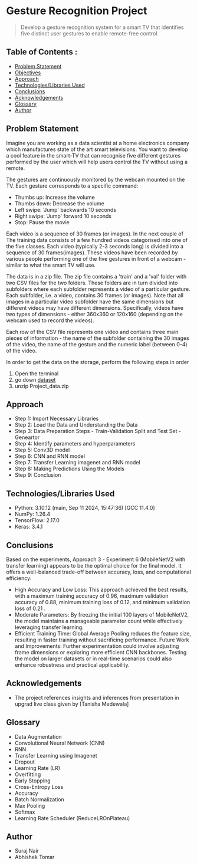 # Gesture Recognition Project
> Develop a gesture recognition system for a smart TV that identifies five distinct user gestures to enable remote-free control.


## Table of Contents :
* [Problem Statement](#problem-statement)
* [Objectives](#objectives)
* [Approach](#approach)
* [Technologies/Libraries Used](#technologies/libraries-used)
* [Conclusions](#conclusions)
* [Acknowledgements](#acknowledgements)
* [Glossary](#glossary)
* [Author](#author)


## Problem Statement

Imagine you are working as a data scientist at a home electronics company which manufactures state of the art smart televisions. You want to develop a cool feature in the smart-TV that can recognise five different gestures performed by the user which will help users control the TV without using a remote.

The gestures are continuously monitored by the webcam mounted on the TV. Each gesture corresponds to a specific command:

- Thumbs up:  Increase the volume
- Thumbs down: Decrease the volume
- Left swipe: 'Jump' backwards 10 seconds
- Right swipe: 'Jump' forward 10 seconds  
- Stop: Pause the movie
 

Each video is a sequence of 30 frames (or images). In the next couple of 
The training data consists of a few hundred videos categorised into one of the five classes. Each video (typically 2-3 seconds long) is divided into a sequence of 30 frames(images). These videos have been recorded by various people performing one of the five gestures in front of a webcam - similar to what the smart TV will use.  

The data is in a zip file. The zip file contains a 'train' and a 'val' folder with two CSV files for the two folders. These folders are in turn divided into subfolders where each subfolder represents a video of a particular gesture. Each subfolder, i.e. a video, contains 30 frames (or images). Note that all images in a particular video subfolder have the same dimensions but different videos may have different dimensions. Specifically, videos have two types of dimensions - either 360x360 or 120x160 (depending on the webcam used to record the videos).

Each row of the CSV file represents one video and contains three main pieces of information - the name of the subfolder containing the 30 images of the video, the name of the gesture and the numeric label (between 0-4) of the video.

In order to get the data on the storage, perform the following steps in order
1. Open the terminal
2. go down [dataset]( https://drive.google.com/uc?id=1ehyrYBQ5rbQQe6yL4XbLWe3FMvuVUGiL)
3. unzip Project_data.zip

## Approach

- Step 1: Import Necessary Libraries
- Step 2: Load the Data and Understanding the Data
- Step 3: Data Preparation Steps - Train-Validation Split and Test Set - Geneartor 
- Step 4: Identify parameters and hyperparameters
- Step 5: Conv3D model
- Step 6: CNN and RNN model
- Step 7: Transfer Learning imagenet and RNN model
- Step 8: Making Predictions Using the Models
- Step 9: Conclusion
  
## Technologies/Libraries Used
- Python: 3.10.12 (main, Sep 11 2024, 15:47:36) [GCC 11.4.0]
- NumPy: 1.26.4
- TensorFlow: 2.17.0
- Keras: 3.4.1

## Conclusions
Based on the experiments, Approach 3 - Experiment 6 (MobileNetV2 with transfer learning) appears to be the optimal choice for the final model. It offers a well-balanced trade-off between accuracy, loss, and computational efficiency:

  - High Accuracy and Low Loss: This approach achieved the best results, with a maximum training accuracy of 0.96, maximum validation accuracy of 0.88, minimum training loss of 0.12, and minimum validation loss of 0.21 .
  - Moderate Parameters: By freezing the initial 100 layers of MobileNetV2, the model maintains a manageable parameter count while effectively leveraging transfer learning.
  - Efficient Training Time: Global Average Pooling reduces the feature size, resulting in faster training without sacrificing performance.
Future Work and Improvements: Further experimentation could involve adjusting frame dimensions or exploring more efficient CNN backbones. Testing the model on larger datasets or in real-time scenarios could also enhance robustness and practical applicability.


## Acknowledgements

- The project references insights and inferences from presentation in upgrad live class given by [Tanisha Medewala]


## Glossary

- Data Augmentation
- Convolutional Neural Network (CNN)
- RNN
- Transfer Learning using Imagenet
- Dropout
- Learning Rate (LR)
- Overfitting
- Early Stopping
- Cross-Entropy Loss
- Accuracy
- Batch Normalization
- Max Pooling
- Softmax
- Learning Rate Scheduler (ReduceLROnPlateau)

## Author

* Suraj Nair
* Abhishek Tomar

